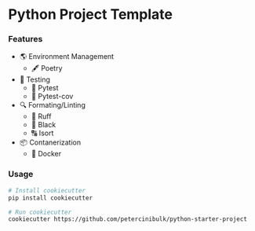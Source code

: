 # Python Project Template

### Features
- 🌎 Environment Management
    - 🖋️ Poetry
- 🧪 Testing
    - 🧪 Pytest
    - 🔬 Pytest-cov
- 🔍 Formating/Linting
    - 🦀 Ruff
    - 🖤 Black
    - 🔠 Isort
- 📦 Contanerization
    - 🐋 Docker

### Usage

```bash
# Install cookiecutter
pip install cookiecutter
```
```bash
# Run cookiecutter
cookiecutter https://github.com/petercinibulk/python-starter-project
```

